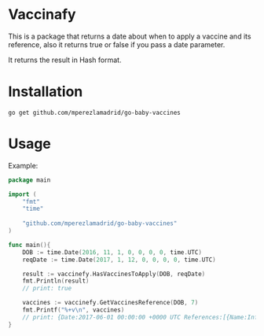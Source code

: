 # Vaccinafy

This is a package that returns a date about when to apply a vaccine and its reference, 
also it returns true or false if you pass a date parameter.

It returns the result in Hash format.

# Installation

    go get github.com/mperezlamadrid/go-baby-vaccines

# Usage

Example:

```go
package main

import (
    "fmt"
    "time"
    
    "github.com/mperezlamadrid/go-baby-vaccines"
)

func main(){
    DOB := time.Date(2016, 11, 1, 0, 0, 0, 0, time.UTC)
	reqDate := time.Date(2017, 1, 12, 0, 0, 0, 0, time.UTC)

	result := vaccinefy.HasVaccinesToApply(DOB, reqDate)
    fmt.Println(result)
    // print: true

    vaccines := vaccinefy.GetVaccinesReference(DOB, 7)
    fmt.Printf("%+v\n", vaccines)
    // print: {Date:2017-06-01 00:00:00 +0000 UTC References:[{Name:Influenza Dose:2}]}
}
```

